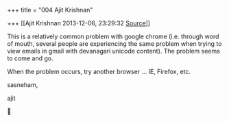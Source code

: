 +++
title = "004 Ajit Krishnan"

+++
[[Ajit Krishnan	2013-12-06, 23:29:32 [Source](https://groups.google.com/g/samskrita/c/b6o94LtciB4)]]



  

This is a relatively common problem with google chrome (i.e. through word of mouth, several people are experiencing the same problem when trying to view emails in gmail with devanagari unicode content). The problem seems to come and go.

  

When the problem occurs, try another browser ... IE, Firefox, etc.

  

sasneham,

  

  ajit





